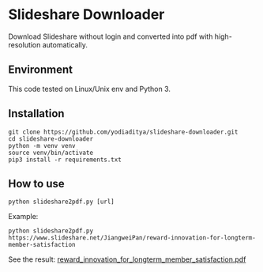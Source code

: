 # Slideshare Downloader

Download Slideshare without login and converted into pdf with high-resolution automatically.

## Environment

This code tested on Linux/Unix env and Python 3.


## Installation

```
git clone https://github.com/yodiaditya/slideshare-downloader.git
cd slideshare-downloader
python -m venv venv
source venv/bin/activate
pip3 install -r requirements.txt
```

## How to use

```
python slideshare2pdf.py [url]
```

Example:
```
python slideshare2pdf.py https://www.slideshare.net/JiangweiPan/reward-innovation-for-longterm-member-satisfaction
```

See the result: [reward_innovation_for_longterm_member_satisfaction.pdf](reward_innovation_for_longterm_member_satisfaction.pdf)
